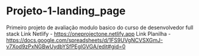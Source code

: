 # Projeto-1-landing_page
Primeiro projeto de avaliação modulo basico do curso de desenvolvedor full stack
Link Netlify - https://oneprojectone.netlify.app
Link Planilha - https://docs.google.com/spreadsheets/d/1FS9UVgNCVSXGmJ-v7Xod9zPxNGBwUydbYSfPEglGVGA/edit#gid=0
